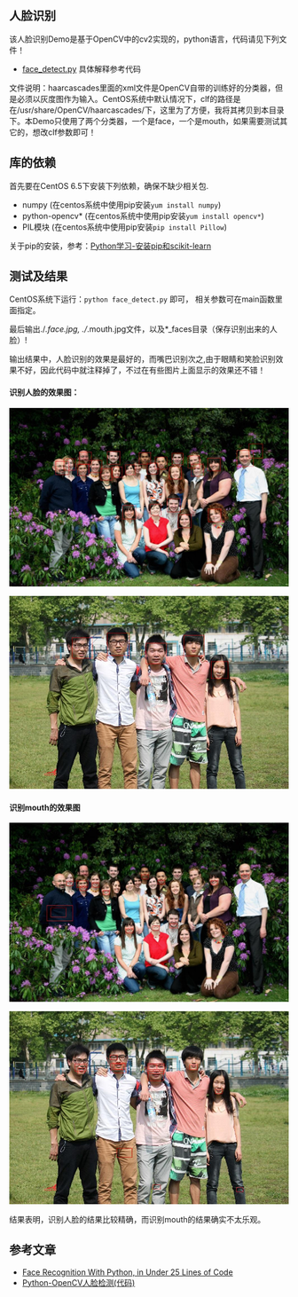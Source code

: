 ## 人脸识别

该人脸识别Demo是基于OpenCV中的cv2实现的，python语言，代码请见下列文件！

- [face_detect.py](./face_detect.py) 具体解释参考代码

文件说明：haarcascades里面的xml文件是OpenCV自带的训练好的分类器，但是必须以灰度图作为输入。CentOS系统中默认情况下，clf的路径是在/usr/share/OpenCV/haarcascades/下，这里为了方便，我将其拷贝到本目录下。本Demo只使用了两个分类器，一个是face，一个是mouth，如果需要测试其它的，想改clf参数即可！

## 库的依赖

首先要在CentOS 6.5下安装下列依赖，确保不缺少相关包.

- numpy (在centos系统中使用pip安装`yum install numpy`)
- python-opencv* (在centos系统中使用pip安装`yum install opencv*`)
- PIL模块 (在centos系统中使用pip安装`pip install Pillow`)

关于pip的安装，参考：[Python学习-安装pip和scikit-learn](http://blog.csdn.net/dream_angel_z/article/details/45828189)

## 测试及结果

CentOS系统下运行：`python face_detect.py` 即可， 相关参数可在main函数里面指定。

最后输出./*.face.jpg, ./*.mouth.jpg文件，以及*_faces目录（保存识别出来的人脸）!

输出结果中，人脸识别的效果是最好的，而嘴巴识别次之,由于眼睛和笑脸识别效果不好，因此代码中就注释掉了，不过在有些图片上面显示的效果还不错！

#### 识别人脸的效果图：

![图1](./draw_group_face.jpg)

![图2](./draw_classmate_face.jpg)



#### 识别mouth的效果图

![图3](./draw_group_mouth.jpg)

![图4](draw_classmate_mouth.jpg)

结果表明，识别人脸的结果比较精确，而识别mouth的结果确实不太乐观。

## 参考文章

- [Face Recognition With Python, in Under 25 Lines of Code](https://realpython.com/blog/python/face-recognition-with-python/)
- [Python-OpenCV人脸检测(代码)](http://blog.csdn.net/u012162613/article/details/43523507)

